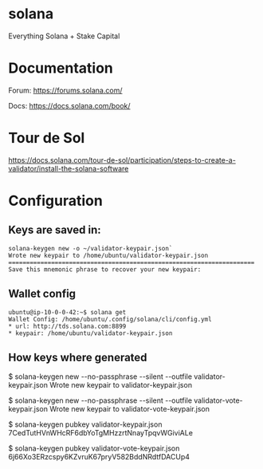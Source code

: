 # solana
Everything Solana + Stake Capital 

# Documentation

Forum: https://forums.solana.com/

Docs: https://docs.solana.com/book/

# Tour de Sol

https://docs.solana.com/tour-de-sol/participation/steps-to-create-a-validator/install-the-solana-software

# Configuration

## Keys are saved in: 

```
solana-keygen new -o ~/validator-keypair.json`
Wrote new keypair to /home/ubuntu/validator-keypair.json
=====================================================================
Save this mnemonic phrase to recover your new keypair:
```
## Wallet config

```
ubuntu@ip-10-0-0-42:~$ solana get
Wallet Config: /home/ubuntu/.config/solana/cli/config.yml
* url: http://tds.solana.com:8899
* keypair: /home/ubuntu/validator-keypair.json
```

## How keys where generated

$ solana-keygen new --no-passphrase --silent --outfile validator-keypair.json 
Wrote new keypair to validator-keypair.json

$ solana-keygen new --no-passphrase --silent --outfile validator-vote-keypair.json 
Wrote new keypair to validator-vote-keypair.json

$ solana-keygen pubkey validator-keypair.json 
7CedTutHVnWHcRF6dbYoTgMHzzrtNnayTpqvWGiviALe

$ solana-keygen pubkey validator-vote-keypair.json 
6j66Xo3ERzcspy6KZvruK67pryV582BddNRdtfDACUp4

